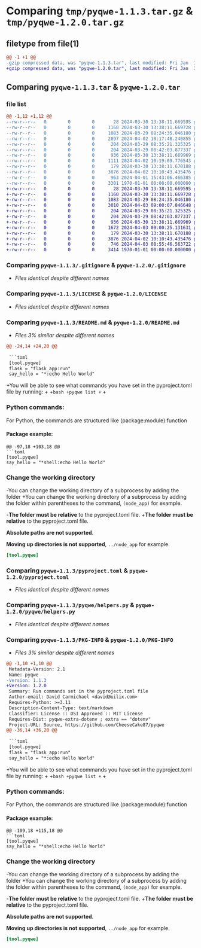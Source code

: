 # Comparing `tmp/pyqwe-1.1.3.tar.gz` & `tmp/pyqwe-1.2.0.tar.gz`

## filetype from file(1)

```diff
@@ -1 +1 @@
-gzip compressed data, was "pyqwe-1.1.3.tar", last modified: Fri Jan  1 00:00:00 2016, max compression
+gzip compressed data, was "pyqwe-1.2.0.tar", last modified: Fri Jan  1 00:00:00 2016, max compression
```

## Comparing `pyqwe-1.1.3.tar` & `pyqwe-1.2.0.tar`

### file list

```diff
@@ -1,12 +1,12 @@
--rw-r--r--   0        0        0       28 2024-03-30 13:38:11.669595 pyqwe-1.1.3/.env.example
--rw-r--r--   0        0        0     1160 2024-03-30 13:38:11.669728 pyqwe-1.1.3/.gitignore
--rw-r--r--   0        0        0     1083 2024-03-29 08:24:35.046180 pyqwe-1.1.3/LICENSE
--rw-r--r--   0        0        0     2897 2024-04-02 10:17:48.240855 pyqwe-1.1.3/README.md
--rw-r--r--   0        0        0      204 2024-03-29 08:35:21.325325 pyqwe-1.1.3/flask_example/module.py
--rw-r--r--   0        0        0      204 2024-03-29 08:42:03.877337 pyqwe-1.1.3/flask_example/package/__init__.py
--rw-r--r--   0        0        0      936 2024-03-30 13:38:11.669969 pyqwe-1.1.3/pyproject.toml
--rw-r--r--   0        0        0     1111 2024-04-02 10:19:09.776543 pyqwe-1.1.3/pyqwe/__init__.py
--rw-r--r--   0        0        0      179 2024-03-30 13:38:11.670188 pyqwe-1.1.3/pyqwe/exceptions.py
--rw-r--r--   0        0        0     3876 2024-04-02 10:10:43.435476 pyqwe-1.1.3/pyqwe/helpers.py
--rw-r--r--   0        0        0      963 2024-04-01 15:43:06.466385 pyqwe-1.1.3/pyqwe/parser.py
--rw-r--r--   0        0        0     3301 1970-01-01 00:00:00.000000 pyqwe-1.1.3/PKG-INFO
+-rw-r--r--   0        0        0       28 2024-03-30 13:38:11.669595 pyqwe-1.2.0/.env.example
+-rw-r--r--   0        0        0     1160 2024-03-30 13:38:11.669728 pyqwe-1.2.0/.gitignore
+-rw-r--r--   0        0        0     1083 2024-03-29 08:24:35.046180 pyqwe-1.2.0/LICENSE
+-rw-r--r--   0        0        0     3010 2024-04-03 09:00:07.846648 pyqwe-1.2.0/README.md
+-rw-r--r--   0        0        0      204 2024-03-29 08:35:21.325325 pyqwe-1.2.0/flask_example/module.py
+-rw-r--r--   0        0        0      204 2024-03-29 08:42:03.877337 pyqwe-1.2.0/flask_example/package/__init__.py
+-rw-r--r--   0        0        0      936 2024-03-30 13:38:11.669969 pyqwe-1.2.0/pyproject.toml
+-rw-r--r--   0        0        0     1672 2024-04-03 09:00:25.131631 pyqwe-1.2.0/pyqwe/__init__.py
+-rw-r--r--   0        0        0      179 2024-03-30 13:38:11.670188 pyqwe-1.2.0/pyqwe/exceptions.py
+-rw-r--r--   0        0        0     3876 2024-04-02 10:10:43.435476 pyqwe-1.2.0/pyqwe/helpers.py
+-rw-r--r--   0        0        0      746 2024-04-03 08:55:46.563722 pyqwe-1.2.0/pyqwe/parser.py
+-rw-r--r--   0        0        0     3414 1970-01-01 00:00:00.000000 pyqwe-1.2.0/PKG-INFO
```

### Comparing `pyqwe-1.1.3/.gitignore` & `pyqwe-1.2.0/.gitignore`

 * *Files identical despite different names*

### Comparing `pyqwe-1.1.3/LICENSE` & `pyqwe-1.2.0/LICENSE`

 * *Files identical despite different names*

### Comparing `pyqwe-1.1.3/README.md` & `pyqwe-1.2.0/README.md`

 * *Files 3% similar despite different names*

```diff
@@ -24,14 +24,20 @@
 
 ```toml
 [tool.pyqwe]
 flask = "flask_app:run"
 say_hello = "*:echo Hello World"
 ```
 
+You will be able to see what commands you have set in the pyproject.toml file by running:
+
+```bash
+pyqwe list
+```
+
 ### Python commands:
 
 For Python, the commands are structured like (package:module):function
 
 #### Package example:
 
 ```text
@@ -97,18 +103,18 @@
 ```toml
 [tool.pyqwe]
 say_hello = "*shell:echo Hello World"
 ```
 
 ### Change the working directory
 
-You can change the working directory of a subprocess by adding the folder 
+You can change the working directory of a subprocess by adding the folder
 within parentheses to the command, `(node_app)` for example.
 
-**The folder must be relative** to the pyproject.toml file. 
+**The folder must be relative** to the pyproject.toml file.
 
 **Absolute paths are not supported**.
 
 **Moving up directories is not supported**, `../node_app` for example.
 
 ```toml
 [tool.pyqwe]
```

### Comparing `pyqwe-1.1.3/pyproject.toml` & `pyqwe-1.2.0/pyproject.toml`

 * *Files identical despite different names*

### Comparing `pyqwe-1.1.3/pyqwe/helpers.py` & `pyqwe-1.2.0/pyqwe/helpers.py`

 * *Files identical despite different names*

### Comparing `pyqwe-1.1.3/PKG-INFO` & `pyqwe-1.2.0/PKG-INFO`

 * *Files 3% similar despite different names*

```diff
@@ -1,10 +1,10 @@
 Metadata-Version: 2.1
 Name: pyqwe
-Version: 1.1.3
+Version: 1.2.0
 Summary: Run commands set in the pyproject.toml file
 Author-email: David Carmichael <david@uilix.com>
 Requires-Python: >=3.11
 Description-Content-Type: text/markdown
 Classifier: License :: OSI Approved :: MIT License
 Requires-Dist: pyqwe-extra-dotenv ; extra == "dotenv"
 Project-URL: Source, https://github.com/CheeseCake87/pyqwe
@@ -36,14 +36,20 @@
 
 ```toml
 [tool.pyqwe]
 flask = "flask_app:run"
 say_hello = "*:echo Hello World"
 ```
 
+You will be able to see what commands you have set in the pyproject.toml file by running:
+
+```bash
+pyqwe list
+```
+
 ### Python commands:
 
 For Python, the commands are structured like (package:module):function
 
 #### Package example:
 
 ```text
@@ -109,18 +115,18 @@
 ```toml
 [tool.pyqwe]
 say_hello = "*shell:echo Hello World"
 ```
 
 ### Change the working directory
 
-You can change the working directory of a subprocess by adding the folder 
+You can change the working directory of a subprocess by adding the folder
 within parentheses to the command, `(node_app)` for example.
 
-**The folder must be relative** to the pyproject.toml file. 
+**The folder must be relative** to the pyproject.toml file.
 
 **Absolute paths are not supported**.
 
 **Moving up directories is not supported**, `../node_app` for example.
 
 ```toml
 [tool.pyqwe]
```


